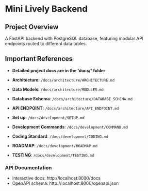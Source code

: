 # Mini Lively Backend

## Project Overview
A FastAPI backend with PostgreSQL database, featuring modular API endpoints routed to different data tables.

## Important References
-   **Detailed project docs are in the 'docs/' folder**
-   **Architecture**: `/docs/architecture/ARCHITECTURE.md`
-   **Data Models**: `/docs/architecture/MODULES.md`
-   **Database Schema**: `/docs/architecture/DATABASE_SCHEMA.md`
-   **API ENDPOINT**: `/docs/architecture/API_ENDPOINT.md`

-   **Set up**: `/docs/development/SETUP.md`
-   **Development Commands**: `/docs/development/COMMAND.md`
-   **Coding Standard**: `/docs/development/CODING.md`
-   **ROADMAP**: `/docs/development/ROADMAP.md`
-   **TESTING**: `/docs/development/TESTING.md`

### API Documentation
- Interactive docs: http://localhost:8000/docs
- OpenAPI schema: http://localhost:8000/openapi.json